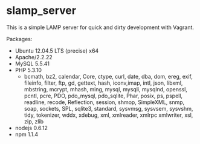 # slamp_server

This is a simple LAMP server for quick and dirty development with Vagrant.

Packages:

* Ubuntu 12.04.5 LTS (precise) x64
* Apache/2.2.22
* MySQL 5.5.41
* PHP 5.3.10
  * bcmath, bz2, calendar, Core, ctype, curl, date, dba, dom, ereg, exif, fileinfo, filter, ftp, gd, gettext, hash, iconv,imap, intl, json, libxml, mbstring, mcrypt, mhash, ming, mysql, mysqli, mysqlnd, openssl, pcntl, pcre, PDO, pdo_mysql, pdo_sqlite, Phar, posix, ps, pspell, readline, recode, Reflection, session, shmop, SimpleXML, snmp, soap, sockets, SPL, sqlite3, standard, sysvmsg, sysvsem, sysvshm, tidy, tokenizer, wddx, xdebug, xml, xmlreader, xmlrpc
xmlwriter, xsl, zip, zlib
* nodejs 0.6.12
* npm 1.1.4
